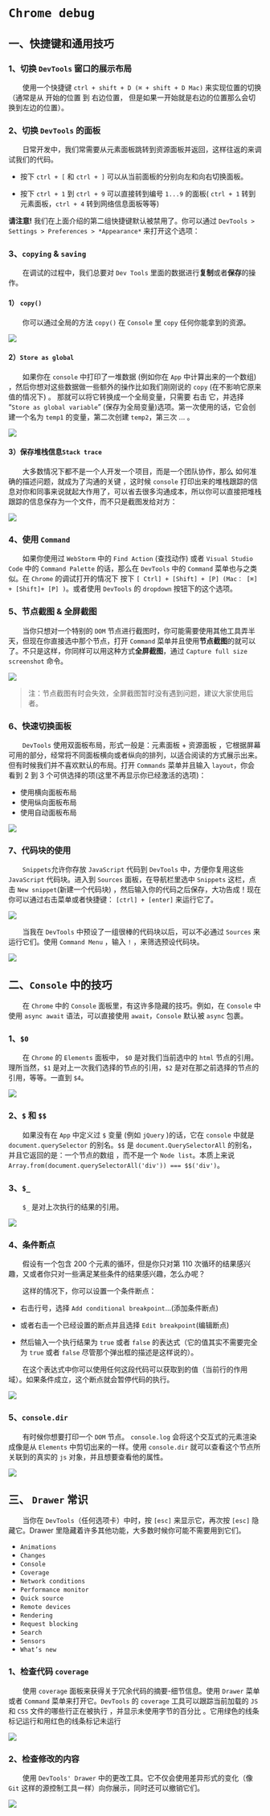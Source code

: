 # `Chrome debug`

## 一、快捷键和通用技巧

### 1、切换 `DevTools` 窗口的展示布局

&emsp;&emsp;使用一个快捷键 `ctrl + shift + D (⌘ + shift + D Mac)` 来实现位置的切换（通常是从 开始的位置 到 右边位置， 但是如果一开始就是右边的位置那么会切换到左边的位置）。

### 2、切换 `DevTools` 的面板

&emsp;&emsp;日常开发中，我们常需要从元素面板跳转到资源面板并返回，这样往返的来调试我们的代码。

- 按下 `ctrl + [` 和 `ctrl + ]` 可以从当前面板的分别向左和向右切换面板。

- 按下 `ctrl + 1` 到 `ctrl + 9` 可以直接转到编号 `1...9` 的面板( `ctrl + 1` 转到元素面板，`ctrl + 4` 转到网络信息面板等等)

**请注意!** 我们在上面介绍的第二组快捷键默认被禁用了。你可以通过 `DevTools > Settings > Preferences > *Appearance*` 来打开这个选项：

### 3、`copying` & `saving`

&emsp;&emsp;在调试的过程中，我们总要对 `Dev Tools` 里面的数据进行**复制**或者**保存**的操作。

#### 1） `copy()`

&emsp;&emsp;你可以通过全局的方法 `copy()` 在 `Console` 里 `copy` 任何你能拿到的资源。

![](../assets/browser/chrome_debug_copy)

#### 2）`Store as global`

&emsp;&emsp;如果你在 `console` 中打印了一堆数据 (例如你在 `App` 中计算出来的一个数组) ，然后你想对这些数据做一些额外的操作比如我们刚刚说的 `copy` (在不影响它原来值的情况下) 。 那就可以将它转换成一个全局变量，只需要 右击 它，并选择 “`Store as global variable`” (保存为全局变量)选项。第一次使用的话，它会创建一个名为 `temp1` 的变量，第二次创建 `temp2`，第三次 ... 。

![](../assets/browser/chrome_debug_storeAsGlobal)

#### 3）保存堆栈信息`Stack trace`

&emsp;&emsp;大多数情况下都不是一个人开发一个项目，而是一个团队协作，那么 如何准确的描述问题，就成为了沟通的关键 ，这时候 `console` 打印出来的堆栈跟踪的信息对你和同事来说就起大作用了，可以省去很多沟通成本，所以你可以直接把堆栈跟踪的信息保存为一个文件，而不只是截图发给对方：

![](../assets/browser/chrome_debug_stackTrace)

### 4、使用 `Command`

&emsp;&emsp;如果你使用过 `WebStorm` 中的 `Find Action` (查找动作) 或者 `Visual Studio Code` 中的 `Command Palette` 的话，那么在 `DevTools` 中的 `Command` 菜单也与之类似。在 `Chrome` 的调试打开的情况下 按下 `[ Ctrl] + [Shift] + [P] (Mac： [⌘] + [Shift]+ [P] )`。或者使用 `DevTools` 的 `dropdown` 按钮下的这个选项。

### 5、节点截图 & 全屏截图

&emsp;&emsp;当你只想对一个特别的 `DOM` 节点进行截图时，你可能需要使用其他工具弄半天，但现在你直接选中那个节点，打开 `Command` 菜单并且使用**节点截图**的就可以了。不只是这样，你同样可以用这种方式**全屏截图**，通过 `Capture full size screenshot` 命令。

![](../assets/browser/chrome_debug_useCommand)

> 注：节点截图有时会失效，全屏截图暂时没有遇到问题，建议大家使用后者。

### 6、快速切换面板

&emsp;&emsp;`DevTools` 使用双面板布局，形式一般是：元素面板 + 资源面板 ，它根据屏幕可用的部分，经常将不同面板横向或者纵向的排列，以适合阅读的方式展示出来。但有时候我们并不喜欢默认的布局。打开 `Commands` 菜单并且输入 `layout`，你会看到 2 到 3 个可供选择的项(这里不再显示你已经激活的选项)：

- 使用横向面板布局
- 使用纵向面板布局
- 使用自动面板布局

![](../assets/browser/chrome_debug_changeLayout)

### 7、代码块的使用

&emsp;&emsp;`Snippets`允许你存放 `JavaScript` 代码到 `DevTools` 中，方便你复用这些 `JavaScript` 代码块。进入到 `Sources` 面板，在导航栏里选中 `Snippets` 这栏，点击 `New snippet`(新建一个代码块) ，然后输入你的代码之后保存，大功告成！现在你可以通过右击菜单或者快捷键： `[ctrl] + [enter]` 来运行它了。

![](../assets/browser/chrome_debug_useCode1)

&emsp;&emsp;当我在 `DevTools` 中预设了一组很棒的代码块以后，可以不必通过 `Sources` 来运行它们。使用 `Command Menu` ，输入 `!` ，来筛选预设代码块。

![](../assets/browser/chrome_debug_useCode2)

## 二、`Console` 中的技巧

&emsp;&emsp;在 `Chrome` 中的 `Console` 面板里，有这许多隐藏的技巧。例如，在 `Console` 中使用 `async await` 语法，可以直接使用 `await`，`Console` 默认被 `async` 包裹。

### 1、`$0`

&emsp;&emsp;在 `Chrome` 的 `Elements` 面板中， `$0` 是对我们当前选中的 `html` 节点的引用。理所当然，`$1` 是对上一次我们选择的节点的引用，`$2` 是对在那之前选择的节点的引用，等等。一直到 `$4`。

![](../assets/browser/chrome_debug_$0)


### 2、`$` 和 `$$`

&emsp;&emsp;如果没有在 `App` 中定义过 `$` 变量 (例如 `jQuery` )的话，它在 `console` 中就是 `document.querySelector` 的别名。`$$` 是 `document.QuerySelectorAll` 的别名，并且它返回的是：一个节点的数组 ，而不是一个 `Node list`。本质上来说 `Array.from(document.querySelectorAll('div')) === $$('div')`。

### 3、`$_`

&emsp;&emsp;`$_` 是对上次执行的结果的引用。

![](../assets/browser/chrome_debug_$_.png)

### 4、条件断点

&emsp;&emsp;假设有一个包含 200 个元素的循环，但是你只对第 110 次循环的结果感兴趣，又或者你只对一些满足某些条件的结果感兴趣，怎么办呢？

&emsp;&emsp;这样的情况下，你可以设置一个条件断点：

- 右击行号，选择 `Add conditional breakpoint`...(添加条件断点)

- 或者右击一个已经设置的断点并且选择 `Edit breakpoint`(编辑断点)

- 然后输入一个执行结果为 `true` 或者 `false` 的表达式（它的值其实不需要完全为 `true` 或者 `false` 尽管那个弹出框的描述是这样说的）。

&emsp;&emsp;在这个表达式中你可以使用任何这段代码可以获取到的值（当前行的作用域）。如果条件成立，这个断点就会暂停代码的执行。

![](../assets/browser/chrome_debug_conditionPoint)

### 5、`console.dir`

&emsp;&emsp;有时候你想要打印一个 `DOM` 节点。 `console.log` 会将这个交互式的元素渲染成像是从 `Elements` 中剪切出来的一样。使用 `console.dir` 就可以查看这个节点所关联到的真实的 `js` 对象，并且想要查看他的属性。

![](../assets/browser/chrome_debug_consoleDir)

## 三、 `Drawer` 常识

&emsp;&emsp;当你在 `DevTools`（任何选项卡）中时，按 `[esc]` 来显示它，再次按 `[esc]` 隐藏它。Drawer 里隐藏着许多其他功能，大多数时候你可能不需要用到它们。

- `Animations`
- `Changes`
- `Console`
- `Coverage`
- `Network conditions`
- `Performance monitor`
- `Quick source`
- `Remote devices`
- `Rendering`
- `Request blocking`
- `Search`
- `Sensors`
- `What’s new`

### 1、检查代码 `coverage`

&emsp;&emsp;使用 `coverage` 面板来获得关于冗余代码的摘要-细节信息。使用 `Drawer` 菜单或者 `Command` 菜单来打开它。`DevTools` 的 `coverage` 工具可以跟踪当前加载的 `JS` 和 `CSS` 文件的哪些行正在被执行 ，并显示未使用字节的百分比 。它用绿色的线条标记运行和用红色的线条标记未运行 

![](../assets/browser/chrome_debug_coverage)

### 2、检查修改的内容

&emsp;&emsp;使用 `DevTools' Drawer` 中的更改工具。它不仅会使用差异形式的变化（像 `Git` 这样的源控制工具一样）向你展示，同时还可以撤销它们。

![](../assets/browser/chrome_debug_changes)
